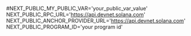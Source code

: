 #NEXT_PUBLIC_MY_PUBLIC_VAR='your_public_var_value'
NEXT_PUBLIC_RPC_URL='https://api.devnet.solana.com'
NEXT_PUBLIC_ANCHOR_PROVIDER_URL='https://api.devnet.solana.com'
NEXT_PUBLIC_PROGRAM_ID='your program id'